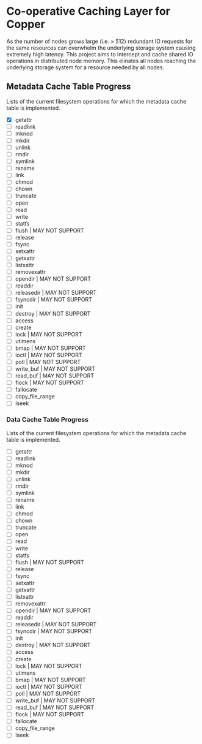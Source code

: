 # Co-operative Caching Layer for Copper ​

As the number of nodes grows large (i.e. > 512) redundant IO requests for the same 
resources can overwhelm the underlying storage system causing extremely high latency. 
This project aims to intercept and cache shared IO operations in distributed node memory.
This elinates all nodes reaching the underlying storage system for a resource needed by
all nodes. 

## Metadata Cache Table Progress

Lists of the current filesystem operations for which the metadata cache table is 
implemented.

- [x] getattr
- [ ] readlink
- [ ] mknod
- [ ] mkdir
- [ ] unlink
- [ ] rmdir
- [ ] symlink
- [ ] rename
- [ ] link
- [ ] chmod
- [ ] chown
- [ ] truncate
- [ ] open
- [ ] read
- [ ] write
- [ ] statfs
- [ ] flush | MAY NOT SUPPORT
- [ ] release
- [ ] fsync
- [ ] setxattr
- [ ] getxattr
- [ ] listxattr
- [ ] removexattr
- [ ] opendir | MAY NOT SUPPORT
- [ ] readdir
- [ ] releasedir | MAY NOT SUPPORT
- [ ] fsyncdir | MAY NOT SUPPORT
- [ ] init
- [ ] destroy | MAY NOT SUPPORT
- [ ] access
- [ ] create
- [ ] lock | MAY NOT SUPPORT
- [ ] utimens
- [ ] bmap | MAY NOT SUPPORT
- [ ] ioctl | MAY NOT SUPPORT
- [ ] poll | MAY NOT SUPPORT
- [ ] write_buf | MAY NOT SUPPORT
- [ ] read_buf | MAY NOT SUPPORT
- [ ] flock | MAY NOT SUPPORT
- [ ] fallocate
- [ ] copy_file_range
- [ ] lseek

### Data Cache Table Progress

Lists of the current filesystem operations for which the metadata cache table is implemented.

- [ ] getattr
- [ ] readlink
- [ ] mknod
- [ ] mkdir
- [ ] unlink
- [ ] rmdir
- [ ] symlink
- [ ] rename
- [ ] link
- [ ] chmod
- [ ] chown
- [ ] truncate
- [ ] open
- [ ] read
- [ ] write
- [ ] statfs
- [ ] flush | MAY NOT SUPPORT
- [ ] release
- [ ] fsync
- [ ] setxattr
- [ ] getxattr
- [ ] listxattr
- [ ] removexattr
- [ ] opendir | MAY NOT SUPPORT
- [ ] readdir
- [ ] releasedir | MAY NOT SUPPORT
- [ ] fsyncdir | MAY NOT SUPPORT
- [ ] init
- [ ] destroy | MAY NOT SUPPORT
- [ ] access
- [ ] create
- [ ] lock | MAY NOT SUPPORT
- [ ] utimens
- [ ] bmap | MAY NOT SUPPORT
- [ ] ioctl | MAY NOT SUPPORT
- [ ] poll | MAY NOT SUPPORT
- [ ] write_buf | MAY NOT SUPPORT
- [ ] read_buf | MAY NOT SUPPORT
- [ ] flock | MAY NOT SUPPORT
- [ ] fallocate
- [ ] copy_file_range
- [ ] lseek
